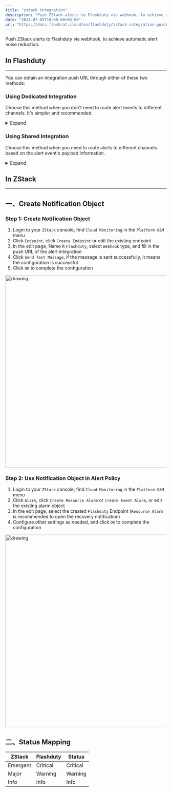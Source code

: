 ```yaml
---
title: "zstack integration"
description: "Push ZStack alerts to Flashduty via webhook, to achieve automatic alert noise reduction."
date: "2024-07-05T10:00:00+08:00"
url: "https://docs.flashcat.cloud/en/flashduty/zstack-integration-guide"
---
```


Push ZStack alerts to Flashduty via webhook, to achieve automatic alert noise reduction.

<div class="hide">

## In Flashduty
---
You can obtain an integration push URL through either of these two methods:

### Using Dedicated Integration

Choose this method when you don't need to route alert events to different channels. It's simpler and recommended.

<details>
  <summary>Expand</summary>
  
  1. Go to the Flashduty console, select **Channel**, and enter a channel's details page
  2. Select the **Integration** tab, click **Add Integration** to enter the integration page
  3. Choose **ZStack** integration and click **Save** to generate a card
  4. Click the generated card to view the **push URL**, copy it for later use, and you're done

</details>

### Using Shared Integration

Choose this method when you need to route alerts to different channels based on the alert event's payload information.

<details>
  <summary>Expand</summary>
  
  1. Go to the Flashduty console, select **Integration Center=>Alert Events** to enter the integration selection page
  2. Select **ZStack** integration:
        - **Integration Name**: Define a name for this integration
  3. Configure the default route and select the corresponding channel (after the integration is created, you can go to `Route` to configure more routing rules)
  4. Click **Save** and copy the newly generated **push URL** for later use
  5. Done
    
</details>
</div>


## In ZStack
---

<div class="md-block">

## 一、Create Notification Object

### Step 1: Create Notification Object
1. Login to your `ZStack` console, find `Cloud Monitoring` in the `Platform O&M` menu
2. Click `Endpoint`, click `Create Endpoint` or edit the existing endpoint
3. In the edit page, Name it `Flashduty`, select `Webhook` type, and fill in the <span class='integration_url'>push URL</span> of the alert integration
4. Click `Send Test Message`, if the message is sent successfully, it means the configuration is successful
5. Click `OK` to complete the configuration

<img alt="drawing" width="600" src="https://download.flashcat.cloud/flashduty/doc/en/fd/zstack-1.png" />

### Step 2: Use Notification Object in Alert Policy

1. Login to your `ZStack` console, find `Cloud Monitoring` in the `Platform O&M` menu
2. Click `Alarm`, click `Create Resource Alarm` or `Create Event Alarm`, or edit the existing alarm object
3. In the edit page, select the created `Flashduty` Endpoint (`Resource Alarm` is recommended to open the recovery notification)
4. Configure other settings as needed, and click `OK` to complete the configuration

<img alt="drawing" width="600" src="https://download.flashcat.cloud/flashduty/doc/en/fd/zstack-2.png" />



</dev>

## 二、Status Mapping

<div class="md-block">

| ZStack |  Flashduty | Status |
| ---------- | -------- | ---- |
| Emergent  | Critical | Critical |
| Major   | Warning  | Warning |
| Info     | Info     | Info |

</div>

